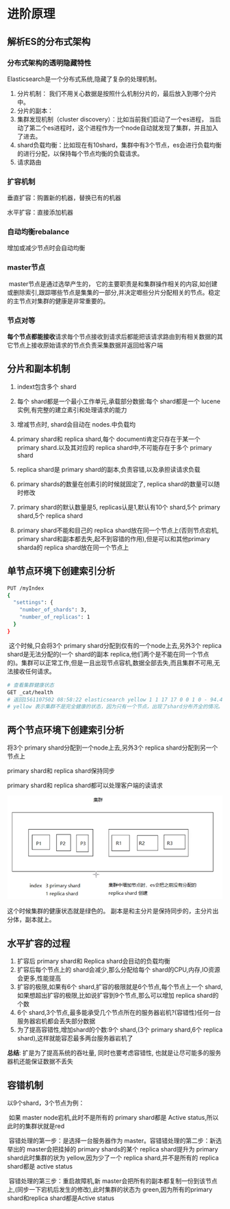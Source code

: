 # 进阶原理

## 解析ES的分布式架构

### 分布式架构的透明隐藏特性

Elasticsearch是一个分布式系统,隐藏了复杂的处理机制。

1. 分片机制： 我们不用关心数据是按照什么机制分片的，最后放入到哪个分片中。
2. 分片的副本：
3. 集群发现机制（cluster discovery）：比如当前我们启动了一个es进程， 当启动了第二个es进程时，这个进程作为一个node自动就发现了集群，并且加入了进去。
4. shard负载均衡：比如现在有10shard，集群中有3个节点，es会进行负载均衡的进行分配，以保持每个节点均衡的负载请求。
5. 请求路由

### 扩容机制

垂直扩容：购置新的机器，替换已有的机器

水平扩容：直接添加机器

### 自动均衡rebalance

增加或减少节点时会自动均衡

### master节点

​	master节点是通过选举产生的， 它的主要职责是和集群操作相关的内容,如创建或删除索引,跟踪哪些节点是集集的一部分,并决定啷些分片分配相关的节点。稳定的主节点对集群的健康是非常重要的。

### 节点对等

​	**每个节点都能接收**请求毎个节点接收到请求后都能把该请求路由到有相关数据的其它节点上接收原始请求的节点负责采集数据并返回给客户端



## 分片和副本机制

1. indext包含多个 shard

2. 每个 shard都是一个最小工作单元,承载部分数据:每个 shard都是一个 lucene实例,有完整的建立素引和处理请求的能力

3. 增减节点时, shard会目动在 nodes.中负载均

4. primary shard和 replica shard,每个 documenti肯定只存在于某一个 primary shard.以及其对应的 replica shard中,不可能存在于多个 primary shard
5.  replica shard是 primary shard的副本,负责容错,以及承担读请求负载
6. primary shards的数量在创素引的时候就固定了, replica shard的数量可以随时修改
7. primary shard的默认数量是5, replicas认是1,默认有10个 shard,5个 primary shard,5个 replica shard
8. primary shard不能和目己的 replica shard放在同一个节点上(否则节点宕机, primary shard和副本都去失,起不到容错的作用),但是可以和其他primary sharda的 replica shard放在同一个节点上



## 单节点环境下创建索引分析

```bash
PUT /myIndex
{
  "settings": {
    "number_of_shards": 3,
    "number_of_replicas": 1
  }
}
```

​	这个时候,只会将3个 primary shard分配到仅有的一个node上去,另外3个 replica shard是无法分配的(一个 shard的副本 replica,他们两个是不能在同一个节点的)。集群可以正常工作,但是一且出现节点容机,数据全部去失,而且集群不可用,无法接收任何请求。

```bash
# 查看集群健康状态
GET _cat/health
# 返回1561107502 08:58:22 elasticsearch yellow 1 1 17 17 0 0 1 0 - 94.4%
# yellow 表示集群不是完全健康的状态，因为只有一个节点，出现了shard分布齐全的情况。如果没我们创建的索引的主分片和副分片能够全部的进行分配，这个时候健康状态就是绿色的。
```

## 两个节点环境下创建索引分析

将3个 primary shard分配到一个node上去,另外3个 replica shard分配到另一个节点上

primary shard和 replica shard保持同步

primary shard和 replica shard都可以处理客户端的读请求

 ![1561108970380](./img/1561108970380.png)

 这个时候集群的健康状态就是绿色的。 副本是和主分片是保持同步的，主分片出分体，副本就上。

## 水平扩容的过程

1. 扩容后 primary shard和 Replica shard会目动的负载均衡
2. 扩容后每个节点上的 shard会减少,那么分配给每个 shard的CPU,内存,IO资源会更多,性能提高
3. 扩容的极限,如果有6个 shard,扩容的极限就是6个节点,每个节点上一个 shard,如果想超出扩容的极限,比如说扩容到9个节点,那么可以增加 replica shard的个数
4. 6个 shard,3个节点,最多能承受几个节点所在的服务器岩机?(容错性)任何一台服务器宕机都会丢失部分数据
5. 为了提高容错性,增加shard的个数:9个 shard,(3个 primary shard,6个 replica shard),这样就能容忍最多两台服务器岩机了

**总结**: 扩是为了提高系统的吞吐量, 同时也要考虑容错性, 也就是让尽可能多的服务器机还能保证数据不丢失

## 容错机制

以9个shard，3个节点为例：

​	如果 master node宕机,此时不是所有的 primary shard都是 Active status,所以此时的集群状就是red

​	容错处理的第一步：是选择一台服务器作为 master。容错错处理的第二步：新选举出的 master会把挂掉的 primary shards的某个 replica shard提升为 primary shard此时集群的状为 yellow,因为少了ー个 replica shard,并不是所有的 replica shard都是 active status

​	容错处理的第三步：重启故障机,新 master会把所有的副本都复制一份到该节点上,(同步一下宕机后发生的修改),此时集群的状态为 green,因为所有的primary shard和replica shard都是Active status

